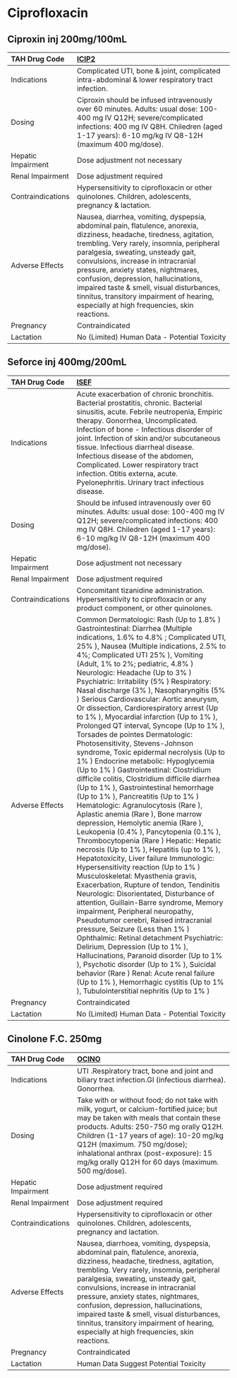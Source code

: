 # Ciprofloxacin

## Ciproxin inj 200mg/100mL

| TAH Drug Code      | [ICIP2](https://www.tahsda.org.tw/drugs/hissearch.php?drug_code=ICIP2)                                                                                                                                                                                                                                                                                                                                                                                                |
|:-------------------|:----------------------------------------------------------------------------------------------------------------------------------------------------------------------------------------------------------------------------------------------------------------------------------------------------------------------------------------------------------------------------------------------------------------------------------------------------------------------|
| Indications        | Complicated UTI, bone & joint, complicated intra-abdominal & lower respiratory tract infection.                                                                                                                                                                                                                                                                                                                                                                       |
| Dosing             | Ciproxin should be infused intravenously over 60 minutes. Adults: usual dose: 100-400 mg IV Q12H; severe/complicated infections: 400 mg IV Q8H. Chiledren (aged 1-17 years): 6-10 mg/kg IV Q8-12H (maximum 400 mg/dose).                                                                                                                                                                                                                                              |
| Hepatic Impairment | Dose adjustment not necessary                                                                                                                                                                                                                                                                                                                                                                                                                                         |
| Renal Impairment   | Dose adjustment required                                                                                                                                                                                                                                                                                                                                                                                                                                              |
| Contraindications  | Hypersensitivity to ciprofloxacin or other quinolones. Children, adolescents, pregnancy & lactation.                                                                                                                                                                                                                                                                                                                                                                  |
| Adverse Effects    | Nausea, diarrhea, vomiting, dyspepsia, abdominal pain, flatulence, anorexia, dizziness, headache, tiredness, agitation, trembling. Very rarely, insomnia, peripheral paralgesia, sweating, unsteady gait, convulsions, increase in intracranial pressure, anxiety states, nightmares, confusion, depression, hallucinations, impaired taste & smell, visual disturbances, tinnitus, transitory impairment of hearing, especially at high frequencies, skin reactions. |
| Pregnancy          | Contraindicated                                                                                                                                                                                                                                                                                                                                                                                                                                                       |
| Lactation          | No (Limited) Human Data - Potential Toxicity                                                                                                                                                                                                                                                                                                                                                                                                                          |

## Seforce inj 400mg/200mL

| TAH Drug Code      | [ISEF](https://www.tahsda.org.tw/drugs/hissearch.php?drug_code=ISEF)                                                                                                                                                                                                                                                                                                                                                                                                                                                                                                                                                                                                                                                                                                                                                                                                                                                                                                                                                                                                                                                                                                                                                                                                                                                                                                                                                                                                                                                                                                                                                                                                                                                                                                                                                     |
|:-------------------|:-------------------------------------------------------------------------------------------------------------------------------------------------------------------------------------------------------------------------------------------------------------------------------------------------------------------------------------------------------------------------------------------------------------------------------------------------------------------------------------------------------------------------------------------------------------------------------------------------------------------------------------------------------------------------------------------------------------------------------------------------------------------------------------------------------------------------------------------------------------------------------------------------------------------------------------------------------------------------------------------------------------------------------------------------------------------------------------------------------------------------------------------------------------------------------------------------------------------------------------------------------------------------------------------------------------------------------------------------------------------------------------------------------------------------------------------------------------------------------------------------------------------------------------------------------------------------------------------------------------------------------------------------------------------------------------------------------------------------------------------------------------------------------------------------------------------------|
| Indications        | Acute exacerbation of chronic bronchitis. Bacterial prostatitis, chronic. Bacterial sinusitis, acute. Febrile neutropenia, Empiric therapy. Gonorrhea, Uncomplicated. Infection of bone - Infectious disorder of joint. Infection of skin and/or subcutaneous tissue. Infectious diarrheal disease. Infectious disease of the abdomen, Complicated. Lower respiratory tract infection. Otitis externa, acute. Pyelonephritis. Urinary tract infectious disease.                                                                                                                                                                                                                                                                                                                                                                                                                                                                                                                                                                                                                                                                                                                                                                                                                                                                                                                                                                                                                                                                                                                                                                                                                                                                                                                                                          |
| Dosing             | Should be infused intravenously over 60 minutes. Adults: usual dose: 100-400 mg IV Q12H; severe/complicated infections: 400 mg IV Q8H. Chiledren (aged 1-17 years): 6-10 mg/kg IV Q8-12H (maximum 400 mg/dose).                                                                                                                                                                                                                                                                                                                                                                                                                                                                                                                                                                                                                                                                                                                                                                                                                                                                                                                                                                                                                                                                                                                                                                                                                                                                                                                                                                                                                                                                                                                                                                                                          |
| Hepatic Impairment | Dose adjustment not necessary                                                                                                                                                                                                                                                                                                                                                                                                                                                                                                                                                                                                                                                                                                                                                                                                                                                                                                                                                                                                                                                                                                                                                                                                                                                                                                                                                                                                                                                                                                                                                                                                                                                                                                                                                                                            |
| Renal Impairment   | Dose adjustment required                                                                                                                                                                                                                                                                                                                                                                                                                                                                                                                                                                                                                                                                                                                                                                                                                                                                                                                                                                                                                                                                                                                                                                                                                                                                                                                                                                                                                                                                                                                                                                                                                                                                                                                                                                                                 |
| Contraindications  | Concomitant tizanidine administration. Hypersensitivity to ciprofloxacin or any product component, or other quinolones.                                                                                                                                                                                                                                                                                                                                                                                                                                                                                                                                                                                                                                                                                                                                                                                                                                                                                                                                                                                                                                                                                                                                                                                                                                                                                                                                                                                                                                                                                                                                                                                                                                                                                                  |
| Adverse Effects    | Common Dermatologic: Rash (Up to 1.8% ) Gastrointestinal: Diarrhea (Multiple indications, 1.6% to 4.8% ; Complicated UTI, 25% ), Nausea (Multiple indications, 2.5% to 4%; Complicated UTI 25% ), Vomiting (Adult, 1% to 2%; pediatric, 4.8% ) Neurologic: Headache (Up to 3% ) Psychiatric: Irritability (5% ) Respiratory: Nasal discharge (3% ), Nasopharyngitis (5% ) Serious Cardiovascular: Aortic aneurysm, Or dissection, Cardiorespiratory arrest (Up to 1% ), Myocardial infarction (Up to 1% ), Prolonged QT interval, Syncope (Up to 1% ), Torsades de pointes Dermatologic: Photosensitivity, Stevens-Johnson syndrome, Toxic epidermal necrolysis (Up to 1% ) Endocrine metabolic: Hypoglycemia (Up to 1% ) Gastrointestinal: Clostridium difficile colitis, Clostridium difficile diarrhea (Up to 1% ), Gastrointestinal hemorrhage (Up to 1% ), Pancreatitis (Up to 1% ) Hematologic: Agranulocytosis (Rare ), Aplastic anemia (Rare ), Bone marrow depression, Hemolytic anemia (Rare ), Leukopenia (0.4% ), Pancytopenia (0.1% ), Thrombocytopenia (Rare ) Hepatic: Hepatic necrosis (Up to 1% ), Hepatitis (up to 1% ), Hepatotoxicity, Liver failure Immunologic: Hypersensitivity reaction (Up to 1% ) Musculoskeletal: Myasthenia gravis, Exacerbation, Rupture of tendon, Tendinitis Neurologic: Disorientated, Disturbance of attention, Guillain-Barre syndrome, Memory impairment, Peripheral neuropathy, Pseudotumor cerebri, Raised intracranial pressure, Seizure (Less than 1% ) Ophthalmic: Retinal detachment Psychiatric: Delirium, Depression (Up to 1% ), Hallucinations, Paranoid disorder (Up to 1% ), Psychotic disorder (Up to 1% ), Suicidal behavior (Rare ) Renal: Acute renal failure (Up to 1% ), Hemorrhagic cystitis (Up to 1% ), Tubulointerstitial nephritis (Up to 1% ) |
| Pregnancy          | Contraindicated                                                                                                                                                                                                                                                                                                                                                                                                                                                                                                                                                                                                                                                                                                                                                                                                                                                                                                                                                                                                                                                                                                                                                                                                                                                                                                                                                                                                                                                                                                                                                                                                                                                                                                                                                                                                          |
| Lactation          | No (Limited) Human Data - Potential Toxicity                                                                                                                                                                                                                                                                                                                                                                                                                                                                                                                                                                                                                                                                                                                                                                                                                                                                                                                                                                                                                                                                                                                                                                                                                                                                                                                                                                                                                                                                                                                                                                                                                                                                                                                                                                             |

## Cinolone F.C. 250mg

| TAH Drug Code      | [OCINO](https://www.tahsda.org.tw/drugs/hissearch.php?drug_code=OCINO)                                                                                                                                                                                                                                                                                                                                                                                                 |
|:-------------------|:-----------------------------------------------------------------------------------------------------------------------------------------------------------------------------------------------------------------------------------------------------------------------------------------------------------------------------------------------------------------------------------------------------------------------------------------------------------------------|
| Indications        | UTI .Respiratory tract, bone and joint and biliary tract infection.GI (infectious diarrhea). Gonorrhea.                                                                                                                                                                                                                                                                                                                                                                |
| Dosing             | Take with or without food; do not take with milk, yogurt, or calcium-fortified juice; but may be taken with meals that contain these products. Adults: 250-750 mg orally Q12H. Children (1-17 years of age): 10-20 mg/kg Q12H (maximum. 750 mg/dose); inhalational anthrax (post-exposure): 15 mg/kg orally Q12H for 60 days (maximum. 500 mg/dose).                                                                                                                   |
| Hepatic Impairment | Dose adjustment required                                                                                                                                                                                                                                                                                                                                                                                                                                               |
| Renal Impairment   | Dose adjustment required                                                                                                                                                                                                                                                                                                                                                                                                                                               |
| Contraindications  | Hypersensitivity to ciprofloxacin or other quinolones. Children, adolescents, pregnancy and lactation.                                                                                                                                                                                                                                                                                                                                                                 |
| Adverse Effects    | Nausea, diarrhoea, vomiting, dyspepsia, abdominal pain, flatulence, anorexia, dizziness, headache, tiredness, agitation, trembling. Very rarely, insomnia, peripheral paralgesia, sweating, unsteady gait, convulsions, increase in intracranial pressure, anxiety states, nightmares, confusion, depression, hallucinations, impaired taste & smell, visual disturbances, tinnitus, transitory impairment of hearing, especially at high frequencies, skin reactions. |
| Pregnancy          | Contraindicated                                                                                                                                                                                                                                                                                                                                                                                                                                                        |
| Lactation          | Human Data Suggest Potential Toxicity                                                                                                                                                                                                                                                                                                                                                                                                                                  |

